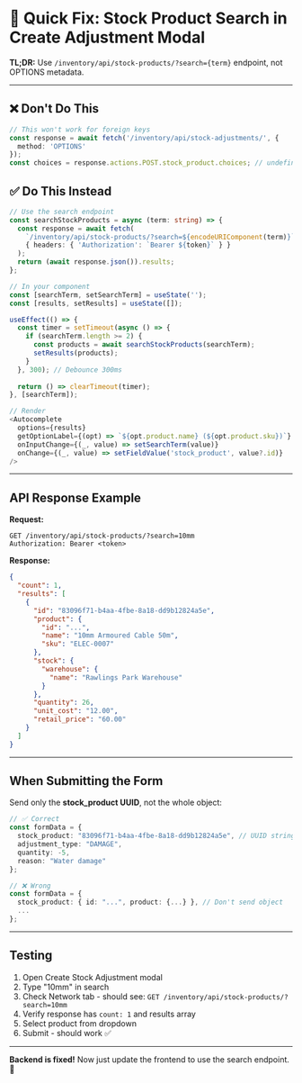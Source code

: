 # 🔧 Quick Fix: Stock Product Search in Create Adjustment Modal

**TL;DR:** Use `/inventory/api/stock-products/?search={term}` endpoint, not OPTIONS metadata.

---

## ❌ Don't Do This

```typescript
// This won't work for foreign keys
const response = await fetch('/inventory/api/stock-adjustments/', {
  method: 'OPTIONS'
});
const choices = response.actions.POST.stock_product.choices; // undefined!
```

## ✅ Do This Instead

```typescript
// Use the search endpoint
const searchStockProducts = async (term: string) => {
  const response = await fetch(
    `/inventory/api/stock-products/?search=${encodeURIComponent(term)}`,
    { headers: { 'Authorization': `Bearer ${token}` } }
  );
  return (await response.json()).results;
};

// In your component
const [searchTerm, setSearchTerm] = useState('');
const [results, setResults] = useState([]);

useEffect(() => {
  const timer = setTimeout(async () => {
    if (searchTerm.length >= 2) {
      const products = await searchStockProducts(searchTerm);
      setResults(products);
    }
  }, 300); // Debounce 300ms
  
  return () => clearTimeout(timer);
}, [searchTerm]);

// Render
<Autocomplete
  options={results}
  getOptionLabel={(opt) => `${opt.product.name} (${opt.product.sku})`}
  onInputChange={(_, value) => setSearchTerm(value)}
  onChange={(_, value) => setFieldValue('stock_product', value?.id)}
/>
```

---

## API Response Example

**Request:**
```
GET /inventory/api/stock-products/?search=10mm
Authorization: Bearer <token>
```

**Response:**
```json
{
  "count": 1,
  "results": [
    {
      "id": "83096f71-b4aa-4fbe-8a18-dd9b12824a5e",
      "product": {
        "id": "...",
        "name": "10mm Armoured Cable 50m",
        "sku": "ELEC-0007"
      },
      "stock": {
        "warehouse": {
          "name": "Rawlings Park Warehouse"
        }
      },
      "quantity": 26,
      "unit_cost": "12.00",
      "retail_price": "60.00"
    }
  ]
}
```

---

## When Submitting the Form

Send only the **stock_product UUID**, not the whole object:

```typescript
// ✅ Correct
const formData = {
  stock_product: "83096f71-b4aa-4fbe-8a18-dd9b12824a5e", // UUID string
  adjustment_type: "DAMAGE",
  quantity: -5,
  reason: "Water damage"
};

// ❌ Wrong
const formData = {
  stock_product: { id: "...", product: {...} }, // Don't send object
  ...
};
```

---

## Testing

1. Open Create Stock Adjustment modal
2. Type "10mm" in search
3. Check Network tab - should see: `GET /inventory/api/stock-products/?search=10mm`
4. Verify response has `count: 1` and results array
5. Select product from dropdown
6. Submit - should work ✅

---

**Backend is fixed!** Now just update the frontend to use the search endpoint. 🚀

